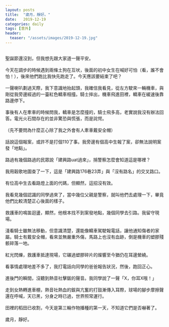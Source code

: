 ```yaml
---
layout: posts
title:  "歲月，靜好。"
date:   2019-12-19
categories: daily
tags: [意外]
header: 
  teaser: "/assets/images/2019-12-19.jpg"
---
```

<br>
聖誕節還沒到，但我想先跟大家道一聲平安。<br><br>
今天在調步的時候遇到兩條土狗在互吠，後面的初中女生在喊好可怕（看，誰不會怕！），後來他們跑比我快先跑走了。今天應該要結束了吧？<br><br>
一聲喇叭劃過天際，我下意識地抬起頭，我確信我看見，從左方駛來一輛機車，與剛從我旁邊經過的一臺紅色轎車相撞。騎士摔出，機車飛進田裡，轎車在緩速後靠路邊停下。<br><br>
事後有人在牽車的時候問我，轎車是怎麼撞的，騎士飛多高，老實說我沒有辦法回答。電光火石間存在的並非驚恐與慌張，而是詫愕。<br><br>
（先不要問為什麼正心除了我之外會有人牽車戴安全帽）<br><br>
話說這個報案，或許不是打個110了事。我旁邊有個高中生報了案，卻無法說明案發「地點」。<br><br>
路過有幾個路過的民眾說「建興路uat過來」，掯警察怎麼會知道這是哪裡？<br><br>
我用穀歌地圖查了一下，這是「建興路176巷23弄」與「沒有路名」的交叉路口。<br><br>
有位高中生去看路燈上面的代碼，但顯然，這招沒有效。<br><br>
我看見幾個認識的同學過來了，當中幾位父親是警察，就叫他們去處理一下，畢竟他們比較清楚正心後面的樣子。<br><br>
救護車的鳴笛迴盪，顯然，他根本找不到案發地點，幾個同學去引路。我留守現場。<br><br>
淺看騎士雖無法移動，但意識清楚，還能像轎車駕駛報電話，讓他通知傷者的家屬。騎士有戴安全帽，看來並無嚴重外傷，馬路上也沒有血跡，倒是機車的塑膠殘骸碎落一地。<br><br>
紅光閃爍，救護車抵達現場，它碾過塑膠碎片的燦響至今猶仍在耳邊縈繞。<br><br>
看事情處理地差不多了，我打電話向同學的爸爸報告狀況，然後，跑回正心。<br><br>
進後門的瞬間，沒聽到熱音社擊鈸的聲音。我同學說了一聲「X，你耳X哦！」<br><br>
走到女熱轉進車棚，熱音社熱血的鈸與亢奮的打鼓漸傳入耳際，球場的腳步摩擦聲還在呼喊，天已黑，分身之時已過，世界照常運行。<br><br>
田裡的稻田已收割，今天是第三輪作物播種的第一天，不知道它們是否嚇著了。<br><br>
歲月，靜好。<br><br>